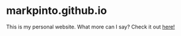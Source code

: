 # markpinto.github.io
This is my personal website. What more can I say? Check it out [here!](https://lycoris11.github.io/markpinto.github.io)
